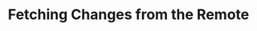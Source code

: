 ---
layout: module
title: Fetching Changes from the Remote
pre-requisites: CONT-CLI-08_Workflow-review
learning-objective: Fetch changes from the remote and merge them into your local repository.
screens:
  - image-slide:
      title: Fetching Changes from the Remote
      image: push-fetch-merge.jpg
      presenter-script:
        - Frequently, collaborators will make changes to our files during the Pull Request process. Before we can go on, we will need to update our local copy of the file.
        - We use push to send our changes to the remote, but we use fetch or pull to retrieve changes from the remote. When we fetch the files from the remote we download a read-only copy of the new commits that have been added to the branch since our last fetch. We will then need to merge these read only copies into our local branch.
  - video-slide:
      title: Fetching Changes from the Remote
      video: https://www.youtube.com/watch?v=r5C6yXNaSGo
      video-script:
        - do: "Open the CLI"
          say: "Let's go back to our terminal window."
        - do: "Type `git checkout master`"
          say: "Since our changes have already been merged to master on the remote, let's go ahead and checkout to our master branch."
        - do: "Type `git fetch origin`"
          say: "Now we will type git fetch. We will include origin to tell Git that it is fetching from the remote."
        - do: "Type `git status`"
          say: "After the fetch is complete, let's check our status."
        - do: "Type `git merge origin/master`"
          say: "Finally, we will type git merge. When we do a merge, we must be checked out to the branch we are merging into. In the merge command, we tell Git which branch we would like to merge into our local branch. In this case, it is origin/master."
      production-notes:
  - lab:
      title: Fetching Changes
      id: CONT-EXT-CLI-01-lab-01
      presenter-script:
        - Let's fetch the changes made on the remote.
      steps:
        - description: "Fetch the changes."
          id: EXT-CLI-01-fetch
        - description: "Merge the fetched changes into your local copy of the repository."
          id: EXT-CLI-01-merge
additional-labs:
additional-questions:
resources:

---
